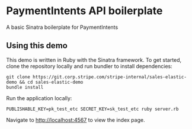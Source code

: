 # PaymentIntents API boilerplate

A basic Sinatra boilerplate for PaymentIntents

## Using this demo

This demo is written in Ruby with the Sinatra framework. To get started, clone the repository locally and run bundler to install dependencies:

```
git clone https://git.corp.stripe.com/stripe-internal/sales-elastic-demo && cd sales-elastic-demo
bundle install
```

Run the application locally:

```
PUBLISHABLE_KEY=pk_test_etc SECRET_KEY=sk_test_etc ruby server.rb
```

Navigate to [http://localhost:4567](http://localhost:4567) to view the index page.
